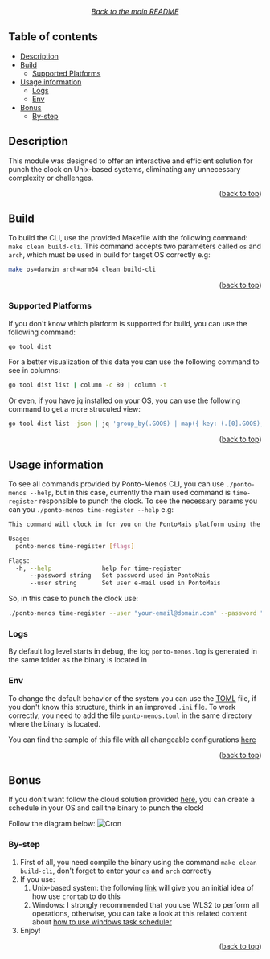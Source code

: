 <span id="top"></span>

<div align="center">

*[Back to the main README](../../README.md#modules)*

</div>

## Table of contents
- [Description](#description)
- [Build](#build)
    - [Supported Platforms](#supported-platforms)
- [Usage information](#usage-information)
    - [Logs](#logs)
    - [Env](#env)
- [Bonus](#bonus)
    - [By-step](#by-step)

## Description
This module was designed to offer an interactive and efficient solution for punch the clock on Unix-based systems, eliminating any unnecessary complexity or challenges.
<p align="right">(<a href="#top">back to top</a>)</p>

## Build
To build the CLI, use the provided Makefile with the following command: `make clean build-cli`. This command accepts two parameters called `os` and `arch`, which must be used in build for target OS correctly e.g:
```bash
make os=darwin arch=arm64 clean build-cli
```
<p align="right">(<a href="#top">back to top</a>)</p>

### Supported Platforms
If you don't know which platform is supported for build, you can use the following command:
```bash
go tool dist
```

For a better visualization of this data you can use the following command to see in columns:
```bash
go tool dist list | column -c 80 | column -t
```

Or even, if you have [jq](https://jqlang.github.io/jq/) installed on your OS, you can use the following command to get a more strucuted view:
```bash
go tool dist list -json | jq 'group_by(.GOOS) | map({ key: (.[0].GOOS), value: [.[] | .] }) | from_entries'
```
<p align="right">(<a href="#top">back to top</a>)</p>

## Usage information
To see all commands provided by Ponto-Menos CLI, you can use `./ponto-menos --help`, but in this case, currently the main used command is `time-register` responsible to punch the clock. To see the necessary params you can you `./ponto-menos time-register --help` e.g:
```bash
This command will clock in for you on the PontoMais platform using the current time

Usage:
  ponto-menos time-register [flags]

Flags:
  -h, --help              help for time-register
      --password string   Set password used in PontoMais
      --user string       Set user e-mail used in PontoMais
```

So, in this case to punch the clock use:
```bash
./ponto-menos time-register --user "your-email@domain.com" --password "yourpassword"
```

### Logs
By default log level starts in debug, the log `ponto-menos.log` is generated in the same folder as the binary is located in

### Env
To change the default behavior of the system you can use the [TOML](https://toml.io/en/) file, if you don't know this structure, think in an improved `.ini` file. To work correctly, you need to add the file `ponto-menos.toml` in the same directory where the binary is located.

You can find the sample of this file with all changeable configurations [here](ponto-menos.toml.sample)
<p align="right">(<a href="#top">back to top</a>)</p>

## Bonus
If you don't want follow the cloud solution provided [here](../punchclockschedule/README.md), you can create a schedule in your OS and call the binary to punch the clock!

Follow the diagram below:
![Cron](https://github.com/spring-projects/spring-boot/assets/36534847/302e65ea-05c7-4d67-a97c-f5def37f06b7)

### By-step
1. First of all, you need compile the binary using the command `make clean build-cli`, don't forget to enter your `os` and `arch` correctly
2. If you use:
    1. Unix-based system: the following [link](https://gist.github.com/zevolution/2a9448fdfc08fe3738708f76aa1a4e13) will give you an initial idea of how use `crontab` to do this
    2. Windows: I strongly recommended that you use WLS2 to perform all operations, otherwise, you can take a look at this related content about [how to use windows task scheduler](https://learn.microsoft.com/en-us/windows/win32/taskschd/using-the-task-scheduler)
3. Enjoy!
<p align="right">(<a href="#top">back to top</a>)</p>